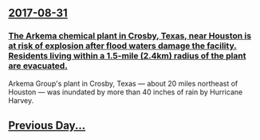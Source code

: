 ## [2017-08-31](/news/2017/08/31/index.md)

### [The Arkema chemical plant in Crosby, Texas, near Houston is at risk of explosion after flood waters damage the facility. Residents living within a 1.5-mile (2.4km) radius of the plant are evacuated. ](/news/2017/08/31/the-arkema-chemical-plant-in-crosby-texas-near-houston-is-at-risk-of-explosion-after-flood-waters-damage-the-facility-residents-living-wi.md)
Arkema Group&#x27;s plant in Crosby, Texas — about 20 miles northeast of Houston — was inundated by more than 40 inches of rain by Hurricane Harvey.

## [Previous Day...](/news/2017/08/30/index.md)

